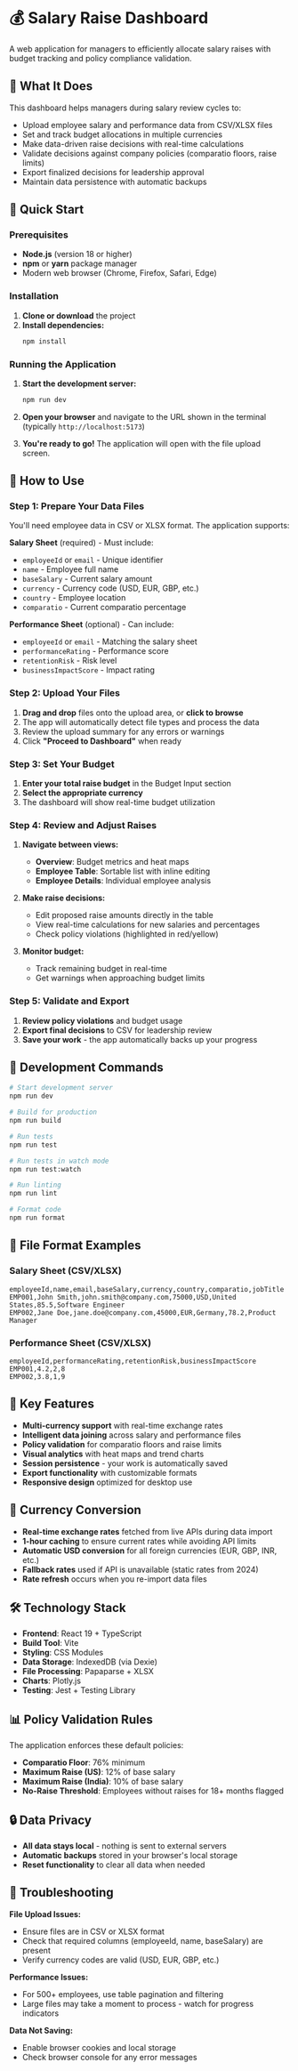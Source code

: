 # 💰 Salary Raise Dashboard

A web application for managers to efficiently allocate salary raises with budget tracking and policy compliance validation.

## 🎯 What It Does

This dashboard helps managers during salary review cycles to:
- Upload employee salary and performance data from CSV/XLSX files
- Set and track budget allocations in multiple currencies
- Make data-driven raise decisions with real-time calculations
- Validate decisions against company policies (comparatio floors, raise limits)
- Export finalized decisions for leadership approval
- Maintain data persistence with automatic backups

## 🚀 Quick Start

### Prerequisites

- **Node.js** (version 18 or higher)
- **npm** or **yarn** package manager
- Modern web browser (Chrome, Firefox, Safari, Edge)

### Installation

1. **Clone or download** the project
2. **Install dependencies:**
   ```bash
   npm install
   ```

### Running the Application

1. **Start the development server:**
   ```bash
   npm run dev
   ```

2. **Open your browser** and navigate to the URL shown in the terminal (typically `http://localhost:5173`)

3. **You're ready to go!** The application will open with the file upload screen.

## 📖 How to Use

### Step 1: Prepare Your Data Files

You'll need employee data in CSV or XLSX format. The application supports:

**Salary Sheet** (required) - Must include:
- `employeeId` or `email` - Unique identifier
- `name` - Employee full name
- `baseSalary` - Current salary amount
- `currency` - Currency code (USD, EUR, GBP, etc.)
- `country` - Employee location
- `comparatio` - Current comparatio percentage

**Performance Sheet** (optional) - Can include:
- `employeeId` or `email` - Matching the salary sheet
- `performanceRating` - Performance score
- `retentionRisk` - Risk level
- `businessImpactScore` - Impact rating

### Step 2: Upload Your Files

1. **Drag and drop** files onto the upload area, or **click to browse**
2. The app will automatically detect file types and process the data
3. Review the upload summary for any errors or warnings
4. Click **"Proceed to Dashboard"** when ready

### Step 3: Set Your Budget

1. **Enter your total raise budget** in the Budget Input section
2. **Select the appropriate currency**
3. The dashboard will show real-time budget utilization

### Step 4: Review and Adjust Raises

1. **Navigate between views:**
   - **Overview**: Budget metrics and heat maps
   - **Employee Table**: Sortable list with inline editing
   - **Employee Details**: Individual employee analysis

2. **Make raise decisions:**
   - Edit proposed raise amounts directly in the table
   - View real-time calculations for new salaries and percentages
   - Check policy violations (highlighted in red/yellow)

3. **Monitor budget:**
   - Track remaining budget in real-time
   - Get warnings when approaching budget limits

### Step 5: Validate and Export

1. **Review policy violations** and budget usage
2. **Export final decisions** to CSV for leadership review
3. **Save your work** - the app automatically backs up your progress

## 🔧 Development Commands

```bash
# Start development server
npm run dev

# Build for production
npm run build

# Run tests
npm run test

# Run tests in watch mode
npm run test:watch

# Run linting
npm run lint

# Format code
npm run format
```

## 📁 File Format Examples

### Salary Sheet (CSV/XLSX)
```csv
employeeId,name,email,baseSalary,currency,country,comparatio,jobTitle
EMP001,John Smith,john.smith@company.com,75000,USD,United States,85.5,Software Engineer
EMP002,Jane Doe,jane.doe@company.com,45000,EUR,Germany,78.2,Product Manager
```

### Performance Sheet (CSV/XLSX)
```csv
employeeId,performanceRating,retentionRisk,businessImpactScore
EMP001,4.2,2,8
EMP002,3.8,1,9
```

## 🎨 Key Features

- **Multi-currency support** with real-time exchange rates
- **Intelligent data joining** across salary and performance files
- **Policy validation** for comparatio floors and raise limits
- **Visual analytics** with heat maps and trend charts
- **Session persistence** - your work is automatically saved
- **Export functionality** with customizable formats
- **Responsive design** optimized for desktop use

## 💱 Currency Conversion

- **Real-time exchange rates** fetched from live APIs during data import
- **1-hour caching** to ensure current rates while avoiding API limits
- **Automatic USD conversion** for all foreign currencies (EUR, GBP, INR, etc.)
- **Fallback rates** used if API is unavailable (static rates from 2024)
- **Rate refresh** occurs when you re-import data files

## 🛠️ Technology Stack

- **Frontend**: React 19 + TypeScript
- **Build Tool**: Vite
- **Styling**: CSS Modules
- **Data Storage**: IndexedDB (via Dexie)
- **File Processing**: Papaparse + XLSX
- **Charts**: Plotly.js
- **Testing**: Jest + Testing Library

## 📊 Policy Validation Rules

The application enforces these default policies:
- **Comparatio Floor**: 76% minimum
- **Maximum Raise (US)**: 12% of base salary
- **Maximum Raise (India)**: 10% of base salary
- **No-Raise Threshold**: Employees without raises for 18+ months flagged

## 🔒 Data Privacy

- **All data stays local** - nothing is sent to external servers
- **Automatic backups** stored in your browser's local storage
- **Reset functionality** to clear all data when needed

## 🐛 Troubleshooting

**File Upload Issues:**
- Ensure files are in CSV or XLSX format
- Check that required columns (employeeId, name, baseSalary) are present
- Verify currency codes are valid (USD, EUR, GBP, etc.)

**Performance Issues:**
- For 500+ employees, use table pagination and filtering
- Large files may take a moment to process - watch for progress indicators

**Data Not Saving:**
- Enable browser cookies and local storage
- Check browser console for any error messages
